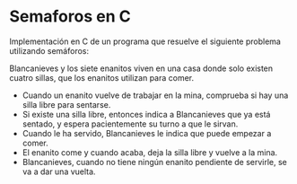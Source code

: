 # Semaforos en C

  Implementación en C de un programa que resuelve el siguiente problema
  utilizando semáforos:
  
  Blancanieves y los siete enanitos viven en una casa donde solo existen
  cuatro sillas, que los enanitos utilizan para comer.
  
  - Cuando un enanito vuelve de trabajar en la mina, comprueba si hay una
    silla libre para sentarse.
  - Si existe una silla libre, entonces indica a Blancanieves que ya está
    sentado, y espera pacientemente su turno a que le sirvan.
  - Cuando le ha servido, Blancanieves le indica que puede empezar a comer.
  - El enanito come y cuando acaba, deja la silla libre y vuelve a la mina.
  - Blancanieves, cuando no tiene ningún enanito pendiente de
    servirle, se va a dar una vuelta.
